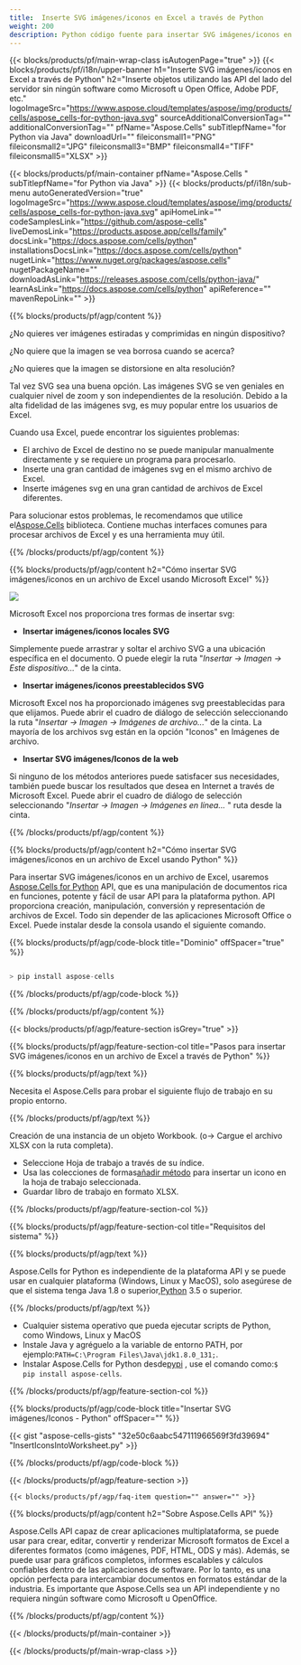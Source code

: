 ```yaml
---
title:  Inserte SVG imágenes/iconos en Excel a través de Python
weight: 200
description: Python código fuente para insertar SVG imágenes/iconos en Excel.
---
```

{{< blocks/products/pf/main-wrap-class isAutogenPage="true" >}}
{{< blocks/products/pf/i18n/upper-banner h1="Inserte SVG imágenes/iconos en Excel a través de Python" h2="Inserte objetos utilizando las API del lado del servidor sin ningún software como Microsoft u Open Office, Adobe PDF, etc." logoImageSrc="https://www.aspose.cloud/templates/aspose/img/products/cells/aspose_cells-for-python-java.svg" sourceAdditionalConversionTag="" additionalConversionTag="" pfName="Aspose.Cells" subTitlepfName="for Python via Java" downloadUrl="" fileiconsmall1="PNG" fileiconsmall2="JPG" fileiconsmall3="BMP" fileiconsmall4="TIFF" fileiconsmall5="XLSX" >}}

{{< blocks/products/pf/main-container pfName="Aspose.Cells " subTitlepfName="for Python via Java" >}}
{{< blocks/products/pf/i18n/sub-menu autoGeneratedVersion="true" logoImageSrc="https://www.aspose.cloud/templates/aspose/img/products/cells/aspose_cells-for-python-java.svg" apiHomeLink="" codeSamplesLink="https://github.com/aspose-cells" liveDemosLink="https://products.aspose.app/cells/family" docsLink="https://docs.aspose.com/cells/python" installationsDocsLink="https://docs.aspose.com/cells/python" nugetLink="https://www.nuget.org/packages/aspose.cells" nugetPackageName="" downloadAsLink="https://releases.aspose.com/cells/python-java/" learnAsLink="https://docs.aspose.com/cells/python" apiReference="" mavenRepoLink="" >}}

{{% blocks/products/pf/agp/content %}}

¿No quieres ver imágenes estiradas y comprimidas en ningún dispositivo?

¿No quiere que la imagen se vea borrosa cuando se acerca?

¿No quieres que la imagen se distorsione en alta resolución?

Tal vez SVG sea una buena opción. Las imágenes SVG se ven geniales en cualquier nivel de zoom y son independientes de la resolución. Debido a la alta fidelidad de las imágenes svg, es muy popular entre los usuarios de Excel.

Cuando usa Excel, puede encontrar los siguientes problemas:

+ El archivo de Excel de destino no se puede manipular manualmente directamente y se requiere un programa para procesarlo.
+ Inserte una gran cantidad de imágenes svg en el mismo archivo de Excel.
+ Inserte imágenes svg en una gran cantidad de archivos de Excel diferentes.

 Para solucionar estos problemas, le recomendamos que utilice el[Aspose.Cells](https://products.aspose.com/cells/) biblioteca. Contiene muchas interfaces comunes para procesar archivos de Excel y es una herramienta muy útil.

{{% /blocks/products/pf/agp/content %}}

{{% blocks/products/pf/agp/content h2="Cómo insertar SVG imágenes/iconos en un archivo de Excel usando Microsoft Excel" %}}

![](/cells/es/net/icons/insert-icons-to-excel/sample.png)

Microsoft Excel nos proporciona tres formas de insertar svg:

+  **Insertar imágenes/iconos locales SVG**

Simplemente puede arrastrar y soltar el archivo SVG a una ubicación específica en el documento. O puede elegir la ruta "*Insertar -> Imagen -> Este dispositivo...*" de la cinta.

+  **Insertar imágenes/iconos preestablecidos SVG**

Microsoft Excel nos ha proporcionado imágenes svg preestablecidas para que elijamos. Puede abrir el cuadro de diálogo de selección seleccionando la ruta "*Insertar -> Imagen -> Imágenes de archivo...*" de la cinta. La mayoría de los archivos svg están en la opción "Iconos" en Imágenes de archivo.

+  **Insertar SVG imágenes/Iconos de la web**

Si ninguno de los métodos anteriores puede satisfacer sus necesidades, también puede buscar los resultados que desea en Internet a través de Microsoft Excel. Puede abrir el cuadro de diálogo de selección seleccionando "*Insertar -> Imagen -> Imágenes en línea...* " ruta desde la cinta.

{{% /blocks/products/pf/agp/content %}}

{{% blocks/products/pf/agp/content h2="Cómo insertar SVG imágenes/iconos en un archivo de Excel usando Python" %}}

 Para insertar SVG imágenes/iconos en un archivo de Excel, usaremos
 [Aspose.Cells for Python](https://pypi.org/project/aspose-cells/) 
 API, que es una manipulación de documentos rica en funciones, potente y fácil de usar API para la plataforma python. API proporciona creación, manipulación, conversión y representación de archivos de Excel. Todo sin depender de las aplicaciones Microsoft Office o Excel. Puede instalar desde la consola usando el siguiente comando.

{{% blocks/products/pf/agp/code-block title="Dominio" offSpacer="true" %}}

```cs

> pip install aspose-cells

```

{{% /blocks/products/pf/agp/code-block %}}

{{% /blocks/products/pf/agp/content %}}

{{< blocks/products/pf/agp/feature-section isGrey="true" >}}

{{% blocks/products/pf/agp/feature-section-col title="Pasos para insertar SVG imágenes/iconos en un archivo de Excel a través de Python" %}}

{{% blocks/products/pf/agp/text %}}

Necesita el Aspose.Cells para probar el siguiente flujo de trabajo en su propio entorno.

{{% /blocks/products/pf/agp/text %}}

Creación de una instancia de un objeto Workbook. (o-> Cargue el archivo XLSX con la ruta completa).
+ Seleccione Hoja de trabajo a través de su índice.
 + Usa las colecciones de formas[añadir método](https://reference.aspose.com/cells/java/com.aspose.cells/shapecollection#addIcons(int,%20int,%20int,%20int,%20int,%20int,%20byte[],%20byte[])) para insertar un icono en la hoja de trabajo seleccionada.
+ Guardar libro de trabajo en formato XLSX.

{{% /blocks/products/pf/agp/feature-section-col %}}

{{% blocks/products/pf/agp/feature-section-col title="Requisitos del sistema" %}}

{{% blocks/products/pf/agp/text %}}

 Aspose.Cells for Python es independiente de la plataforma API y se puede usar en cualquier plataforma (Windows, Linux y MacOS), solo asegúrese de que el sistema tenga Java 1.8 o superior,[Python](https://www.python.org/downloads/) 3.5 o superior.
 
{{% /blocks/products/pf/agp/text %}}

-  Cualquier sistema operativo que pueda ejecutar scripts de Python, como Windows, Linux y MacOS
-  Instale Java y agréguelo a la variable de entorno PATH, por ejemplo:<code>PATH=C:\Program Files\Java\jdk1.8.0_131;</code>.
-  Instalar Aspose.Cells for Python desde<a href="https://pypi.org/project/aspose-cells/">pypi</a> , use el comando como:<code>$ pip install aspose-cells</code>.

{{% /blocks/products/pf/agp/feature-section-col %}}

{{% blocks/products/pf/agp/code-block title="Insertar SVG imágenes/Iconos - Python" offSpacer="" %}}

{{< gist "aspose-cells-gists" "32e50c6aabc547111966569f3fd39694" "InsertIconsIntoWorksheet.py" >}}

{{% /blocks/products/pf/agp/code-block %}}

{{< /blocks/products/pf/agp/feature-section >}}

    {{< blocks/products/pf/agp/faq-item question="" answer="" >}}
 

<!-- aboutfile Starts -->

{{% blocks/products/pf/agp/content h2="Sobre Aspose.Cells API" %}}

Aspose.Cells API capaz de crear aplicaciones multiplataforma, se puede usar para crear, editar, convertir y renderizar Microsoft formatos de Excel a diferentes formatos (como imágenes, PDF, HTML, ODS y más). Además, se puede usar para gráficos completos, informes escalables y cálculos confiables dentro de las aplicaciones de software. Por lo tanto, es una opción perfecta para intercambiar documentos en formatos estándar de la industria. Es importante que Aspose.Cells sea un API independiente y no requiera ningún software como Microsoft u OpenOffice.

{{% /blocks/products/pf/agp/content %}}



<!-- aboutfile Ends -->
<!--
{{< blocks/products/pf/agp/other-supported-section title="Other Supported Splitting Formats" subTitle="Using C#, One can also split large file into chunks of many other file formats including." >}}

{{< blocks/products/pf/agp/other-supported-section-item href="https://products.aspose.com/cells/net/splitter/ods/" name="ODS" description="OpenDocument Spreadsheet File" >}}
{{< blocks/products/pf/agp/other-supported-section-item href="https://products.aspose.com/cells/net/splitter/xls/" name="XLS" description="Excel Binary Format" >}}
{{< blocks/products/pf/agp/other-supported-section-item href="https://products.aspose.com/cells/net/splitter/xlsb/" name="XLSB" description="Binary Excel Workbook File" >}}
{{< blocks/products/pf/agp/other-supported-section-item href="https://products.aspose.com/cells/net/splitter/xlsm/" name="XLSM" description="Spreadsheet File" >}}

{{< /blocks/products/pf/agp/other-supported-section >}}

-->

{{< /blocks/products/pf/main-container >}}
    
{{< /blocks/products/pf/main-wrap-class >}}
